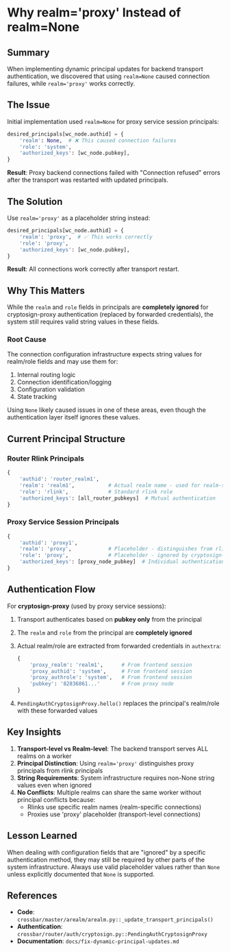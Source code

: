 # Why realm='proxy' Instead of realm=None

## Summary

When implementing dynamic principal updates for backend transport authentication, we discovered that using `realm=None` caused connection failures, while `realm='proxy'` works correctly.

## The Issue

Initial implementation used `realm=None` for proxy service session principals:

```python
desired_principals[wc_node.authid] = {
    'realm': None,  # ❌ This caused connection failures
    'role': 'system',
    'authorized_keys': [wc_node.pubkey],
}
```

**Result**: Proxy backend connections failed with "Connection refused" errors after the transport was restarted with updated principals.

## The Solution

Use `realm='proxy'` as a placeholder string instead:

```python
desired_principals[wc_node.authid] = {
    'realm': 'proxy',  # ✅ This works correctly
    'role': 'proxy',
    'authorized_keys': [wc_node.pubkey],
}
```

**Result**: All connections work correctly after transport restart.

## Why This Matters

While the `realm` and `role` fields in principals are **completely ignored** for cryptosign-proxy authentication (replaced by forwarded credentials), the system still requires valid string values in these fields.

### Root Cause

The connection configuration infrastructure expects string values for realm/role fields and may use them for:
1. Internal routing logic
2. Connection identification/logging
3. Configuration validation
4. State tracking

Using `None` likely caused issues in one of these areas, even though the authentication layer itself ignores these values.

## Current Principal Structure

### Router Rlink Principals
```python
{
    'authid': 'router_realm1',
    'realm': 'realm1',           # Actual realm name - used for realm-specific routing
    'role': 'rlink',             # Standard rlink role
    'authorized_keys': [all_router_pubkeys]  # Mutual authentication
}
```

### Proxy Service Session Principals
```python
{
    'authid': 'proxy1',
    'realm': 'proxy',            # Placeholder - distinguishes from rlink principals
    'role': 'proxy',             # Placeholder - ignored by cryptosign-proxy
    'authorized_keys': [proxy_node_pubkey]  # Individual authentication
}
```

## Authentication Flow

For **cryptosign-proxy** (used by proxy service sessions):

1. Transport authenticates based on **pubkey only** from the principal
2. The `realm` and `role` from the principal are **completely ignored**
3. Actual realm/role are extracted from forwarded credentials in `authextra`:
   ```python
   {
       'proxy_realm': 'realm1',      # From frontend session
       'proxy_authid': 'system',     # From frontend session
       'proxy_authrole': 'system',   # From frontend session
       'pubkey': '82836861...'       # From proxy node
   }
   ```

4. `PendingAuthCryptosignProxy.hello()` replaces the principal's realm/role with these forwarded values

## Key Insights

1. **Transport-level vs Realm-level**: The backend transport serves ALL realms on a worker
2. **Principal Distinction**: Using `realm='proxy'` distinguishes proxy principals from rlink principals
3. **String Requirements**: System infrastructure requires non-None string values even when ignored
4. **No Conflicts**: Multiple realms can share the same worker without principal conflicts because:
   - Rlinks use specific realm names (realm-specific connections)
   - Proxies use 'proxy' placeholder (transport-level connections)

## Lesson Learned

When dealing with configuration fields that are "ignored" by a specific authentication method, they may still be required by other parts of the system infrastructure. Always use valid placeholder values rather than `None` unless explicitly documented that `None` is supported.

## References

- **Code**: `crossbar/master/arealm/arealm.py::_update_transport_principals()`
- **Authentication**: `crossbar/router/auth/cryptosign.py::PendingAuthCryptosignProxy`
- **Documentation**: `docs/fix-dynamic-principal-updates.md`
